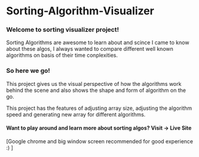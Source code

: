 # Sorting-Algorithm-Visualizer

### Welcome to sorting visualizer project!

Sorting Algorithms are awesome to learn about and scince I came to know about these algos, I always wanted to compare different well known algorithms on basis of their time conplexities.

### So here we go!
This project gives us the visual perspective of how the algorithms work behind the scene and also shows the shape and form of algorithm on the go.

This project has the features of adjusting array size, adjusting the algorithm speed and generating new array for different algorithms.

#### Want to play around and learn more about sorting algos? Visit -> <a name="http://prp2606.github.io/SortingVisualizer">Live Site</a>
[Google chrome and big window screen recommended for good experience :) ]
